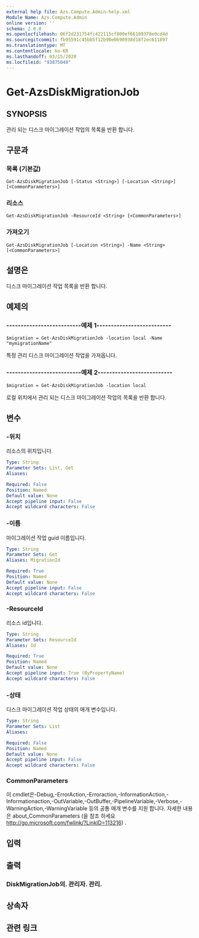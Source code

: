 ```yaml
---
external help file: Azs.Compute.Admin-help.xml
Module Name: Azs.Compute.Admin
online version: ''
schema: 2.0.0
ms.openlocfilehash: 06f2d231754fc422115cf800ef66189378e0cd4d
ms.sourcegitcommit: fb95591c45bb5f12b98e0690938d18f2ec611897
ms.translationtype: MT
ms.contentlocale: ko-KR
ms.lasthandoff: 03/15/2020
ms.locfileid: "93875048"
---
```

# Get-AzsDiskMigrationJob

## SYNOPSIS
관리 되는 디스크 마이그레이션 작업의 목록을 반환 합니다.

## 구문과

### 목록 (기본값)
```
Get-AzsDiskMigrationJob [-Status <String>] [-Location <String>] [<CommonParameters>]
```

### 리소스
```
Get-AzsDiskMigrationJob -ResourceId <String> [<CommonParameters>]
```

### 가져오기
```
Get-AzsDiskMigrationJob [-Location <String>] -Name <String> [<CommonParameters>]
```

## 설명은
디스크 마이그레이션 작업 목록을 반환 합니다.

## 예제의

### --------------------------예제 1--------------------------
```
$migration = Get-AzsDiskMigrationJob -location local -Name "mymigrationName"
```

특정 관리 디스크 마이그레이션 작업을 가져옵니다.

### --------------------------예제 2--------------------------
```
$migration = Get-AzsDiskMigrationJob -location local
```

로컬 위치에서 관리 되는 디스크 마이그레이션 작업의 목록을 반환 합니다.

## 변수

### -위치
리소스의 위치입니다.

```yaml
Type: String
Parameter Sets: List, Get
Aliases: 

Required: False
Position: Named
Default value: None
Accept pipeline input: False
Accept wildcard characters: False
```

### -이름
마이그레이션 작업 guid 이름입니다.

```yaml
Type: String
Parameter Sets: Get
Aliases: MigrationId

Required: True
Position: Named
Default value: None
Accept pipeline input: False
Accept wildcard characters: False
```

### -ResourceId
리소스 id입니다.

```yaml
Type: String
Parameter Sets: ResourceId
Aliases: Id

Required: True
Position: Named
Default value: None
Accept pipeline input: True (ByPropertyName)
Accept wildcard characters: False
```

### -상태
디스크 마이그레이션 작업 상태의 매개 변수입니다.

```yaml
Type: String
Parameter Sets: List
Aliases: 

Required: False
Position: Named
Default value: None
Accept pipeline input: False
Accept wildcard characters: False
```

### CommonParameters
이 cmdlet은-Debug,-ErrorAction,-Erroraction,-InformationAction,-Informationaction,-OutVariable,-OutBuffer,-PipelineVariable,-Verbose,-WarningAction,-WarningVariable 등의 공통 매개 변수를 지원 합니다. 자세한 내용은 about_CommonParameters (을 참조 하세요 http://go.microsoft.com/fwlink/?LinkID=113216) .

## 입력

## 출력

### DiskMigrationJob의. 관리자. 관리.

## 상속자

## 관련 링크

